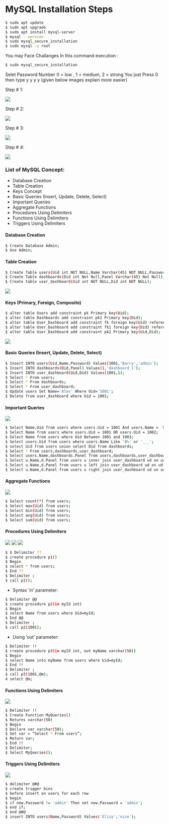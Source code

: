# MySQL Installation Steps

```sh
$ sudo apt update
$ sudo apt upgrade
$ sudo apt install mysql-server
$ mysql --version
$ sudo mysql_secure_installation
$ sudo mysql -u root
```
You may Face Challanges In this command execution :

```sh 
$ sudo mysql_secure_installation 
```
Selet Password Number 0 = low , 1 = medium, 2 = strong 
You just Press 0 then type y y y y (given below images explain more easier)


Step # 1:

![](https://github.com/SUDOARSDEV/MySQL/blob/main/install_step_1.png)


Step # 2:

![](https://github.com/SUDOARSDEV/MySQL/blob/main/install_step_2.png)


Step # 3:

![](https://github.com/SUDOARSDEV/MySQL/blob/main/install_step_3.png)


Step # 4:

![](https://github.com/SUDOARSDEV/MySQL/blob/main/install_step_4.png)



### List of MySQL Concept:

* Database Creation
* Table Creation
* Keys Concept
* Basic Queries (Insert, Update, Delete, Select)
* Important Queries
* Aggregate Functions
* Procedures Using Delimiters
* Functions Using Delimiters
* Triggers Using Delimiters


#### Database Creation
```sh
$ Create Database Admin;
$ Use Admin;
```

#### Table Creation 
```sh
$ Create Table users(Uid int NOT NULL,Name Varchar(45) NOT NULL,Password Varchar(35) NOT NULL);
$ Create Table dashboards(Did int Not Null,Panel Varchar(45) Not Null);
$ Create table user_dashboard(Uid int NOT NULL,Did int NOT NULL);
```
![](https://github.com/SUDOARSDEV/MySQL/blob/main/1.png)



#### Keys (Primary, Foreign, Composite)
```sh
$ alter table Users add constraint pk Primary key(Uid);
$ alter table Dashboards add constraint pk1 Primary key(Did);
$ alter table User_Dashboard add constraint fk foreign key(Uid) references Users(Uid);
$ alter table User_Dashboard add constraint fk1 foreign key(Did) references Dashboards(Did);
$ alter table User_Dashboard add constraint pk2 Primary key(Uid,Did);
```
![](https://github.com/SUDOARSDEV/MySQL/blob/main/2.png)

#### Basic Queries (Insert, Update, Delete, Select)
```sh
$ Insert INTO users(Uid,Name,Password) Values(1001,'Barry','admin');
$ Insert INTO dashboards(Did,Panel) Values(1,'dashboard_1');
$ Insert INTO user_dashboard(Uid,Did) Values(1001,1);
$ Select * From users;
$ Select * From dashboards;
$ Select * From user_dashboard;
$ Update users Set Name='Alex' Where Uid='1001';
$ Delete from user_dashboard where Uid = 1001;
```

#### Important Queries
![](https://github.com/SUDOARSDEV/MySQL/blob/main/3.png)
```sh
$ Select Name,Uid from users where users.Uid = 1001 And users.Name = 'Dashborad_1';
$ Select Name from users where users.Uid = 1001 OR users.Uid = 1002;
$ Select Name from users where Uid Between 1001 and 1003;
$ Select users.Uid from users where users.Name Like 'B%' or '___';
$ select Uid from users union select Did from dashboards;
$ Select * From users,dashboards,user_dashboard; 
$ Select users.Name,dashboards.Panel from users,dashboards,user_dashboard where user_dashboard.Uid=users.Uid and user_dashboard.Did=dashboards.Did;
$ Select u.Name,d.Panel from users u inner join user_dashboard ud on ud.Uid = u.Uid inner join dashboards d on d.Did=ud.Did;
$ Select u.Name,d.Panel from users u left join user_dashboard ud on ud.Uid = u.Uid left join dashboards d on d.Did=ud.Did;
$ Select u.Name,d.Panel from users u right join user_dashboard ud on ud.Uid = u.Uid right join dashboards d on d.Did=ud.Did;
```

####  Aggregate Functions
![](https://github.com/SUDOARSDEV/MySQL/blob/main/4.png)
```sh
$ Select count(*) from users;
$ Select max(Uid) from users;
$ Select min(Uid) from users;
$ Select avg(Uid) from users;
$ Select sum(Uid) from users;
```

####  Procedures Using Delimiters
![](https://github.com/SUDOARSDEV/MySQL/blob/main/5.png)
![](https://github.com/SUDOARSDEV/MySQL/blob/main/6.png)
![](https://github.com/SUDOARSDEV/MySQL/blob/main/7.png)
```sh
$ $ Delimiter ??
$ create procedure p1()
$ Begin
$ select * from users;
$ End ??
$ Delimiter ;
$ call p1();
```
* Syntax  ‘in’ parameter:
```sh
$ Delimiter @@
$ create procedure p2(in myId int)
$ Begin
$ select Name from users where Uid=myId;
$ End @@
$ Delimiter ;
$ call p2(1001);
```
* Using ‘out’ parameter:
```sh
$ Delimiter !!
$ create procedure p3(in myId int, out myName varchar(50))
$ Begin
$ select Name into myName from users where Uid=myId;
$ End !!
$ Delimiter ;
$ call p3(1001,@m);
4 select @m;
```

####  Functions Using Delimiters

![](https://github.com/SUDOARSDEV/MySQL/blob/main/8.png)
```sh
$ Delimiter !!
$ Create Function MyQueries()
$ Returns varchar(50)
$ Begin
$ Declare var varchar(50);
$ Set var = “Select * From users”;
$ Return var;
$ End !!
$ Delimiter;
$ Select MyQueries();
```

####  Triggers Using Delimiters

![](https://github.com/SUDOARSDEV/MySQL/blob/main/9.png)
```sh
$ delimiter @#@
$ create trigger bins
$ before insert on users for each row
$ begin
$ if new.Password != 'admin' Then set new.Password = 'admin';
$ end if;
$ end @#@
$ insert INTO users(Name,Password) Values('Eliza','nice');
```
